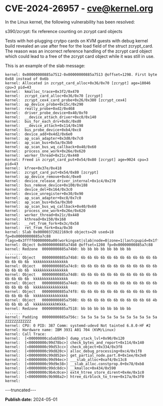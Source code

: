 # CVE-2024-26957 - cve@kernel.org

In the Linux kernel, the following vulnerability has been resolved:

s390/zcrypt: fix reference counting on zcrypt card objects

Tests with hot-plugging crytpo cards on KVM guests with debug
kernel build revealed an use after free for the load field of
the struct zcrypt_card. The reason was an incorrect reference
handling of the zcrypt card object which could lead to a free
of the zcrypt card object while it was still in use.

This is an example of the slab message:

    kernel: 0x00000000885a7512-0x00000000885a7513 @offset=1298. First byte 0x68 instead of 0x6b
    kernel: Allocated in zcrypt_card_alloc+0x36/0x70 [zcrypt] age=18046 cpu=3 pid=43
    kernel:  kmalloc_trace+0x3f2/0x470
    kernel:  zcrypt_card_alloc+0x36/0x70 [zcrypt]
    kernel:  zcrypt_cex4_card_probe+0x26/0x380 [zcrypt_cex4]
    kernel:  ap_device_probe+0x15c/0x290
    kernel:  really_probe+0xd2/0x468
    kernel:  driver_probe_device+0x40/0xf0
    kernel:  __device_attach_driver+0xc0/0x140
    kernel:  bus_for_each_drv+0x8c/0xd0
    kernel:  __device_attach+0x114/0x198
    kernel:  bus_probe_device+0xb4/0xc8
    kernel:  device_add+0x4d2/0x6e0
    kernel:  ap_scan_adapter+0x3d0/0x7c0
    kernel:  ap_scan_bus+0x5a/0x3b0
    kernel:  ap_scan_bus_wq_callback+0x40/0x60
    kernel:  process_one_work+0x26e/0x620
    kernel:  worker_thread+0x21c/0x440
    kernel: Freed in zcrypt_card_put+0x54/0x80 [zcrypt] age=9024 cpu=3 pid=43
    kernel:  kfree+0x37e/0x418
    kernel:  zcrypt_card_put+0x54/0x80 [zcrypt]
    kernel:  ap_device_remove+0x4c/0xe0
    kernel:  device_release_driver_internal+0x1c4/0x270
    kernel:  bus_remove_device+0x100/0x188
    kernel:  device_del+0x164/0x3c0
    kernel:  device_unregister+0x30/0x90
    kernel:  ap_scan_adapter+0xc8/0x7c0
    kernel:  ap_scan_bus+0x5a/0x3b0
    kernel:  ap_scan_bus_wq_callback+0x40/0x60
    kernel:  process_one_work+0x26e/0x620
    kernel:  worker_thread+0x21c/0x440
    kernel:  kthread+0x150/0x168
    kernel:  __ret_from_fork+0x3c/0x58
    kernel:  ret_from_fork+0xa/0x30
    kernel: Slab 0x00000372022169c0 objects=20 used=18 fp=0x00000000885a7c88 flags=0x3ffff00000000a00(workingset|slab|node=0|zone=1|lastcpupid=0x1ffff)
    kernel: Object 0x00000000885a74b8 @offset=1208 fp=0x00000000885a7c88
    kernel: Redzone  00000000885a74b0: bb bb bb bb bb bb bb bb                          ........
    kernel: Object   00000000885a74b8: 6b 6b 6b 6b 6b 6b 6b 6b 6b 6b 6b 6b 6b 6b 6b 6b  kkkkkkkkkkkkkkkk
    kernel: Object   00000000885a74c8: 6b 6b 6b 6b 6b 6b 6b 6b 6b 6b 6b 6b 6b 6b 6b 6b  kkkkkkkkkkkkkkkk
    kernel: Object   00000000885a74d8: 6b 6b 6b 6b 6b 6b 6b 6b 6b 6b 6b 6b 6b 6b 6b 6b  kkkkkkkkkkkkkkkk
    kernel: Object   00000000885a74e8: 6b 6b 6b 6b 6b 6b 6b 6b 6b 6b 6b 6b 6b 6b 6b 6b  kkkkkkkkkkkkkkkk
    kernel: Object   00000000885a74f8: 6b 6b 6b 6b 6b 6b 6b 6b 6b 6b 6b 6b 6b 6b 6b 6b  kkkkkkkkkkkkkkkk
    kernel: Object   00000000885a7508: 6b 6b 6b 6b 6b 6b 6b 6b 6b 6b 68 4b 6b 6b 6b a5  kkkkkkkkkkhKkkk.
    kernel: Redzone  00000000885a7518: bb bb bb bb bb bb bb bb                          ........
    kernel: Padding  00000000885a756c: 5a 5a 5a 5a 5a 5a 5a 5a 5a 5a 5a 5a              ZZZZZZZZZZZZ
    kernel: CPU: 0 PID: 387 Comm: systemd-udevd Not tainted 6.8.0-HF #2
    kernel: Hardware name: IBM 3931 A01 704 (KVM/Linux)
    kernel: Call Trace:
    kernel:  [<00000000ca5ab5b8>] dump_stack_lvl+0x90/0x120
    kernel:  [<00000000c99d78bc>] check_bytes_and_report+0x114/0x140
    kernel:  [<00000000c99d53cc>] check_object+0x334/0x3f8
    kernel:  [<00000000c99d820c>] alloc_debug_processing+0xc4/0x1f8
    kernel:  [<00000000c99d852e>] get_partial_node.part.0+0x1ee/0x3e0
    kernel:  [<00000000c99d94ec>] ___slab_alloc+0xaf4/0x13c8
    kernel:  [<00000000c99d9e38>] __slab_alloc.constprop.0+0x78/0xb8
    kernel:  [<00000000c99dc8dc>] __kmalloc+0x434/0x590
    kernel:  [<00000000c9b4c0ce>] ext4_htree_store_dirent+0x4e/0x1c0
    kernel:  [<00000000c9b908a2>] htree_dirblock_to_tree+0x17a/0x3f0
    kernel: 
---truncated---

**Publish date:** 2024-05-01
